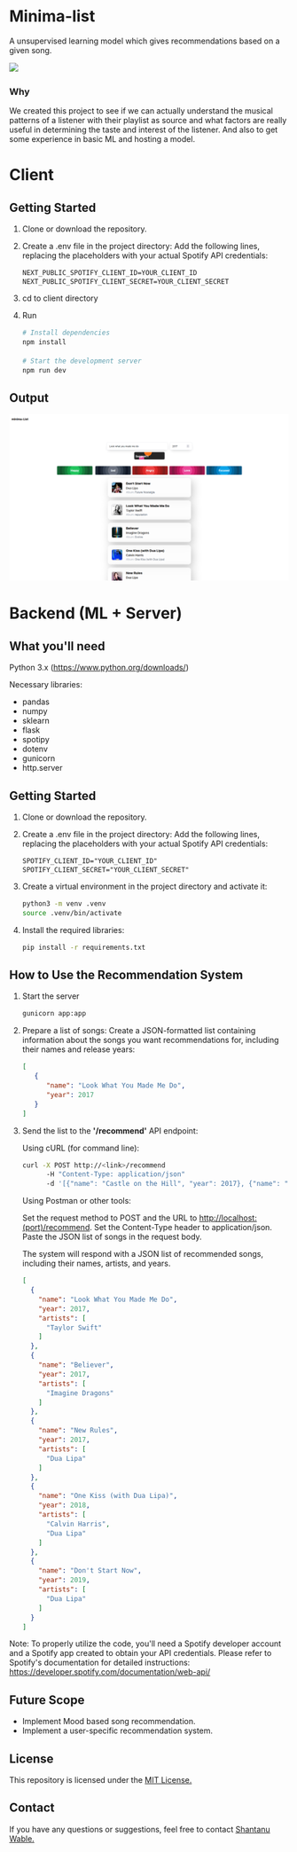 # Minima-list

A unsupervised learning model which gives recommendations based on a given song.

<img width="300px" src="https://media.giphy.com/media/tqfS3mgQU28ko/giphy.gif" />

### Why

We created this project to see if we can actually understand the musical patterns of a listener with their playlist as source and what factors are really useful in determining the taste and interest of the listener.
And also to get some experience in basic ML and hosting a model.

# Client

## Getting Started

1. Clone or download the repository.
2. Create a .env file in the project directory:
   Add the following lines, replacing the placeholders with your actual Spotify API credentials:

    ```env
    NEXT_PUBLIC_SPOTIFY_CLIENT_ID=YOUR_CLIENT_ID
    NEXT_PUBLIC_SPOTIFY_CLIENT_SECRET=YOUR_CLIENT_SECRET
    ```

3. cd to client directory
4. Run

    ```bash
    # Install dependencies
    npm install

    # Start the development server
    npm run dev
    ```

## Output

![Home Page](assets/screenshot.png)

# Backend (ML + Server)

## What you'll need

Python 3.x (<https://www.python.org/downloads/>)

Necessary libraries:

-   pandas
-   numpy
-   sklearn
-   flask
-   spotipy
-   dotenv
-   gunicorn
-   http.server

## Getting Started

1. Clone or download the repository.
2. Create a .env file in the project directory:
   Add the following lines, replacing the placeholders with your actual Spotify API credentials:

    ```env
    SPOTIFY_CLIENT_ID="YOUR_CLIENT_ID"
    SPOTIFY_CLIENT_SECRET="YOUR_CLIENT_SECRET"
    ```

3. Create a virtual environment in the project directory and activate it:

    ```bash
    python3 -m venv .venv
    source .venv/bin/activate
    ```

4. Install the required libraries:

    ```bash
    pip install -r requirements.txt
    ```

## How to Use the Recommendation System

1. Start the server

   ```python
   gunicorn app:app
   ```

2. Prepare a list of songs: Create a JSON-formatted list containing information about the songs you want recommendations for, including their names and release years:

   ```JSON
   [
      {
         "name": "Look What You Made Me Do",
         "year": 2017
      }
   ]
   ```

3. Send the list to the **'/recommend'** API endpoint:

   Using cURL (for command line):
   
   ```bash
   curl -X POST http://<link>/recommend
         -H "Content-Type: application/json"
         -d '[{"name": "Castle on the Hill", "year": 2017}, {"name": "Look What You Made Me Do", "year": 2017}]'
   ```

   Using Postman or other tools:
   
   Set the request method to POST and the URL to <http://localhost:(port)/recommend>.
   Set the Content-Type header to application/json.
   Paste the JSON list of songs in the request body.
   
   The system will respond with a JSON list of recommended songs, including their names, artists, and years.
   
   ```JSON
   [
     {
       "name": "Look What You Made Me Do",
       "year": 2017,
       "artists": [
         "Taylor Swift"
       ]
     },
     {
       "name": "Believer",
       "year": 2017,
       "artists": [
         "Imagine Dragons"
       ]
     },
     {
       "name": "New Rules",
       "year": 2017,
       "artists": [
         "Dua Lipa"
       ]
     },
     {
       "name": "One Kiss (with Dua Lipa)",
       "year": 2018,
       "artists": [
         "Calvin Harris",
         "Dua Lipa"
       ]
     },
     {
       "name": "Don't Start Now",
       "year": 2019,
       "artists": [
         "Dua Lipa"
       ]
     }
   ]
   ```

Note: To properly utilize the code, you'll need a Spotify developer account and a Spotify app created to obtain your API credentials. Please refer to Spotify's documentation for detailed instructions: <https://developer.spotify.com/documentation/web-api/>

## Future Scope

- Implement Mood based song recommendation.
- Implement a user-specific recommendation system.

## License

This repository is licensed under the [MIT License.](LICENSE)

## Contact

If you have any questions or suggestions, feel free to contact [Shantanu Wable.](https://linkedin.com/in/shxntanu)
